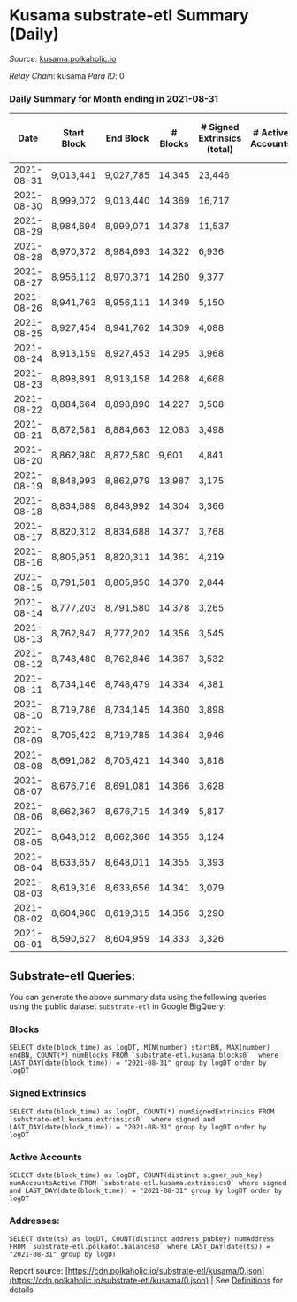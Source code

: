 # Kusama substrate-etl Summary (Daily)

_Source_: [kusama.polkaholic.io](https://kusama.polkaholic.io)

*Relay Chain*: kusama
*Para ID*: 0



### Daily Summary for Month ending in 2021-08-31


| Date | Start Block | End Block | # Blocks | # Signed Extrinsics (total) | # Active Accounts | # Passive | # New | # Addresses with Balances | # Events | # Transfers | # XCM Transfers In | # XCM Transfers Out |
| ---- | ----------- | --------- | -------- | --------------------------- | ----------------- | --------- | ----- | ------------------------- | -------- | ----------- | ------------------ | ------------------- |
| 2021-08-31 | 9,013,441 | 9,027,785 | 14,345  | 23,446 |  |  |  | 150,140 | 309,898 | 22,124 ($237,236,367.67) | 481 ($3,097,266.83) |   |
| 2021-08-30 | 8,999,072 | 9,013,440 | 14,369  | 16,717 |  |  |  |  | 280,410 | 14,655 ($103,219,619.26) | 318 ($1,677,282.37) |   |
| 2021-08-29 | 8,984,694 | 8,999,071 | 14,378  | 11,537 |  |  |  |  | 244,607 | 10,090 ($42,845,650.78) | 242 ($1,640,596.78) |   |
| 2021-08-28 | 8,970,372 | 8,984,693 | 14,322  | 6,936 |  |  |  |  | 200,991 | 4,752 ($29,493,824.45) | 173 ($650,035.95) |   |
| 2021-08-27 | 8,956,112 | 8,970,371 | 14,260  | 9,377 |  |  |  |  | 225,593 | 6,368 ($71,269,625.77) | 260 ($3,161,692.97) |   |
| 2021-08-26 | 8,941,763 | 8,956,111 | 14,349  | 5,150 |  |  |  |  | 449,683 | 2,643 ($39,817,166.72) | 92 ($561,721.07) |   |
| 2021-08-25 | 8,927,454 | 8,941,762 | 14,309  | 4,088 |  |  |  |  | 193,997 | 1,767 ($16,714,792.24) | 72 ($260,551.73) |   |
| 2021-08-24 | 8,913,159 | 8,927,453 | 14,295  | 3,968 |  |  |  |  | 188,586 | 1,702 ($28,594,201.63) | 70 ($425,214.01) |   |
| 2021-08-23 | 8,898,891 | 8,913,158 | 14,268  | 4,668 |  |  |  |  | 201,660 | 1,842 ($28,170,447.43) | 101 ($483,749.45) |   |
| 2021-08-22 | 8,884,664 | 8,898,890 | 14,227  | 3,508 |  |  |  |  | 175,154 | 1,416 ($15,331,490.93) | 119 ($909,291.37) |   |
| 2021-08-21 | 8,872,581 | 8,884,663 | 12,083  | 3,498 |  |  |  |  | 158,930 | 1,490 ($8,610,464.99) | 110 ($770,154.45) |   |
| 2021-08-20 | 8,862,980 | 8,872,580 | 9,601  | 4,841 |  |  |  |  | 145,409 | 2,043 ($35,355,863.85) | 129 ($1,015,449.53) |   |
| 2021-08-19 | 8,848,993 | 8,862,979 | 13,987  | 3,175 |  |  |  |  | 169,297 | 1,157 ($33,425,882.61) | 102 ($1,024,586.70) |   |
| 2021-08-18 | 8,834,689 | 8,848,992 | 14,304  | 3,366 |  |  |  |  | 182,695 | 1,266 ($19,152,800.71) | 90 ($1,116,198.34) |   |
| 2021-08-17 | 8,820,312 | 8,834,688 | 14,377  | 3,768 |  |  |  |  | 190,940 | 1,595 ($49,842,987.13) | 92 ($498,983.31) |   |
| 2021-08-16 | 8,805,951 | 8,820,311 | 14,361  | 4,219 |  |  |  |  | 197,182 | 1,956 ($28,265,577.88) | 137 ($1,575,720.08) |   |
| 2021-08-15 | 8,791,581 | 8,805,950 | 14,370  | 2,844 |  |  |  |  | 178,448 | 1,057 ($10,535,739.60) | 43 ($345,353.77) |   |
| 2021-08-14 | 8,777,203 | 8,791,580 | 14,378  | 3,265 |  |  |  |  | 180,073 | 1,226 ($9,127,995.31) | 71 ($578,507.59) |   |
| 2021-08-13 | 8,762,847 | 8,777,202 | 14,356  | 3,545 |  |  |  |  | 181,583 | 1,273 ($13,216,961.75) | 85 ($338,236.31) |   |
| 2021-08-12 | 8,748,480 | 8,762,846 | 14,367  | 3,532 |  |  |  |  | 180,455 | 1,557 ($21,082,541.55) | 117 ($578,911.74) |   |
| 2021-08-11 | 8,734,146 | 8,748,479 | 14,334  | 4,381 |  |  |  |  | 193,063 | 2,088 ($37,706,060.98) | 123 ($1,861,966.77) |   |
| 2021-08-10 | 8,719,786 | 8,734,145 | 14,360  | 3,898 |  |  |  |  | 183,086 | 1,560 ($35,734,276.66) | 128 ($600,764.28) |   |
| 2021-08-09 | 8,705,422 | 8,719,785 | 14,364  | 3,946 |  |  |  |  | 195,593 | 1,380 ($20,506,888.47) | 132 ($383,074.58) |   |
| 2021-08-08 | 8,691,082 | 8,705,421 | 14,340  | 3,818 |  |  |  |  | 183,057 | 1,632 ($27,783,147.75) | 109 ($1,286,947.35) |   |
| 2021-08-07 | 8,676,716 | 8,691,081 | 14,366  | 3,628 |  |  |  |  | 176,308 | 1,809 ($204,577,243.98) | 153 ($4,105,831.38) |   |
| 2021-08-06 | 8,662,367 | 8,676,715 | 14,349  | 5,817 |  |  |  |  | 191,291 | 2,515 ($63,173,478.71) | 181 ($1,438,983.78) |   |
| 2021-08-05 | 8,648,012 | 8,662,366 | 14,355  | 3,124 |  |  |  |  | 185,897 | 1,159 ($13,407,861.94) | 77 ($345,296.80) |   |
| 2021-08-04 | 8,633,657 | 8,648,011 | 14,355  | 3,393 |  |  |  |  | 182,674 | 1,420 ($8,995,471.44) | 71 ($535,239.24) |   |
| 2021-08-03 | 8,619,316 | 8,633,656 | 14,341  | 3,079 |  |  |  |  | 184,226 | 1,220 ($14,776,883.24) | 82 ($858,256.16) |   |
| 2021-08-02 | 8,604,960 | 8,619,315 | 14,356  | 3,290 |  |  |  |  | 181,332 | 1,317 ($14,091,959.40) | 94 ($635,555.27) |   |
| 2021-08-01 | 8,590,627 | 8,604,959 | 14,333  | 3,326 |  |  |  |  | 182,205 | 1,801 ($13,060,183.16) | 93 ($502,891.34) |   |

## Substrate-etl Queries:
You can generate the above summary data using the following queries using the public dataset `substrate-etl` in Google BigQuery:


### Blocks
```
SELECT date(block_time) as logDT, MIN(number) startBN, MAX(number) endBN, COUNT(*) numBlocks FROM `substrate-etl.kusama.blocks0`  where LAST_DAY(date(block_time)) = "2021-08-31" group by logDT order by logDT
```


### Signed Extrinsics
```
SELECT date(block_time) as logDT, COUNT(*) numSignedExtrinsics FROM `substrate-etl.kusama.extrinsics0`  where signed and LAST_DAY(date(block_time)) = "2021-08-31" group by logDT order by logDT
```


### Active Accounts
```
SELECT date(block_time) as logDT, COUNT(distinct signer_pub_key) numAccountsActive FROM `substrate-etl.kusama.extrinsics0` where signed and LAST_DAY(date(block_time)) = "2021-08-31" group by logDT order by logDT
```


### Addresses:
```
SELECT date(ts) as logDT, COUNT(distinct address_pubkey) numAddress FROM `substrate-etl.polkadot.balances0` where LAST_DAY(date(ts)) = "2021-08-31" group by logDT
```



Report source: [https://cdn.polkaholic.io/substrate-etl/kusama/0.json](https://cdn.polkaholic.io/substrate-etl/kusama/0.json) | See [Definitions](/DEFINITIONS.md) for details
